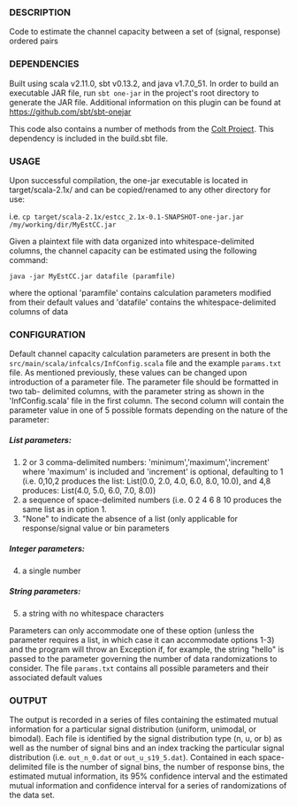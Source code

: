 ### DESCRIPTION

Code to estimate the channel capacity between a set of (signal, response)
ordered pairs

### DEPENDENCIES

Built using scala v2.11.0, sbt v0.13.2, and java v1.7.0_51. In order to build
an executable JAR file, run `sbt one-jar` in the project's root directory
to generate the JAR file.  Additional information on this plugin can be found 
at https://github.com/sbt/sbt-onejar

This code also contains a number of methods from the [Colt Project](http://acs.lbl.gov/software/colt/).  This 
dependency is included in the build.sbt file.

### USAGE

Upon successful compilation, the one-jar executable is located in 
target/scala-2.1x/ and can be copied/renamed to any other directory for use:

i.e. `cp target/scala-2.1x/estcc_2.1x-0.1-SNAPSHOT-one-jar.jar /my/working/dir/MyEstCC.jar`

Given a plaintext file with data organized into whitespace-delimited columns,
the channel capacity can be estimated using the following command:

`java -jar MyEstCC.jar datafile (paramfile)`

where the optional 'paramfile' contains calculation parameters modified from 
their default values and 'datafile' contains the whitespace-delimited columns
of data

### CONFIGURATION

Default channel capacity calculation parameters are present in both the 
`src/main/scala/infcalcs/InfConfig.scala` file and the example `params.txt` 
file.  As mentioned previously, these values can be changed upon introduction 
of a parameter file.  The parameter file should be formatted in two tab-
delimited columns, with the parameter string as shown in the 'InfConfig.scala' 
file in the first column. The second column will contain the parameter value 
in one of 5 possible formats depending on the nature of the parameter:

##### List parameters:
1. 2 or 3 comma-delimited numbers: 'minimum','maximum','increment' where 
   'maximum' is included and 'increment' is optional, defaulting to 1 
   (i.e. 0,10,2 produces the list: List(0.0, 2.0, 4.0, 6.0, 8.0, 10.0), 
   and 4,8 produces: List(4.0, 5.0, 6.0, 7.0, 8.0))
2. a sequence of space-delimited numbers (i.e. 0 2 4 6 8 10 produces the 
   same list as in option 1.
3. "None" to indicate the absence of a list (only applicable for 
   response/signal value or bin parameters

##### Integer parameters:
4. a single number

##### String parameters:  
5. a string with no whitespace characters

Parameters can only accommodate one of these option (unless the parameter requires
a list, in which case it can accommodate options 1-3) and the program will
throw an Exception if, for example, the string "hello" is passed to the parameter
governing the number of data randomizations to consider. The file `params.txt`
contains all possible parameters and their associated default values

### OUTPUT

The output is recorded in a series of files containing the estimated mutual
information for a particular signal distribution (uniform, unimodal, or
bimodal). Each file is identified by the signal distribution type (n, u, or
b) as well as the number of signal bins and an index tracking the particular
signal distribution (i.e. `out_n_0.dat` or `out_u_s19_5.dat`). Contained
in each space-delimited file is the number of signal bins, the number of response bins, the
estimated mutual information, its 95% confidence interval and the 
estimated mutual information and confidence interval for a series of randomizations
of the data set.
